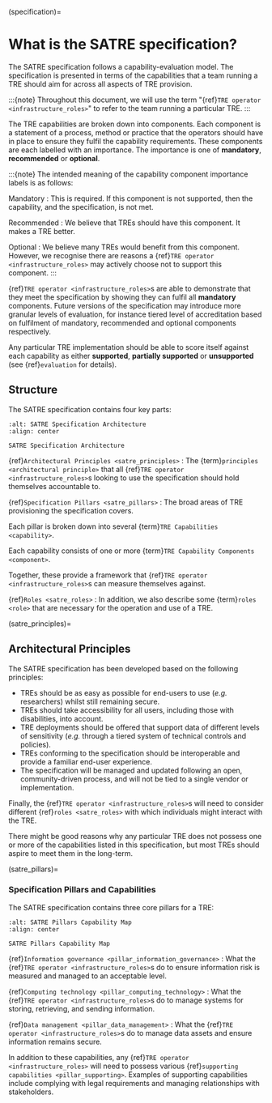 (specification)=

# What is the SATRE specification?

<!-- What this document intends to do (and what it doesn't), the level of detail we aim for contrasted with other technical standards -->

The SATRE specification follows a capability-evaluation model.
The specification is presented in terms of the capabilities that a team running a TRE should aim for across all aspects of TRE provision.

:::{note}
Throughout this document, we will use the term "{ref}`TRE operator <infrastructure_roles>`" to refer to the team running a particular TRE.
:::

The TRE capabilities are broken down into components.
Each component is a statement of a process, method or practice that the operators should have in place to ensure they fulfil the capability requirements.
These components are each labelled with an importance.
The importance is one of **mandatory**, **recommended** or **optional**.

:::{note}
The intended meaning of the capability component importance labels is as follows:

Mandatory
: This is required. If this component is not supported, then the capability, and the specification, is not met.

Recommended
: We believe that TREs should have this component. It makes a TRE better.

Optional
: We believe many TREs would benefit from this component. However, we recognise there are reasons a {ref}`TRE operator <infrastructure_roles>` may actively choose not to support this component.
:::

{ref}`TRE operator <infrastructure_roles>`s are able to demonstrate that they meet the specification by showing they can fulfil all **mandatory** components.
Future versions of the specification may introduce more granular levels of evaluation, for instance tiered level of accreditation based on fulfilment of mandatory, recommended and optional components respectively.

Any particular TRE implementation should be able to score itself against each capability as either **supported**, **partially supported** or **unsupported** (see {ref}`evaluation` for details).

## Structure

The SATRE specification contains four key parts:

```{figure} ../images/Architecture.svg
:alt: SATRE Specification Architecture
:align: center

SATRE Specification Architecture
```

{ref}`Architectural Principles <satre_principles>`
: The {term}`principles <architectural principle>` that all {ref}`TRE operator <infrastructure_roles>`s looking to use the specification should hold themselves accountable to.

{ref}`Specification Pillars <satre_pillars>`
: The broad areas of TRE provisioning the specification covers.

Each pillar is broken down into several {term}`TRE Capabilities <capability>`.

Each capability consists of one or more {term}`TRE Capability Components <component>`.

Together, these provide a framework that {ref}`TRE operator <infrastructure_roles>`s can measure themselves against.

{ref}`Roles <satre_roles>`
: In addition, we also describe some {term}`roles <role>` that are necessary for the operation and use of a TRE.

(satre_principles)=

## Architectural Principles

The SATRE specification has been developed based on the following principles:

- TREs should be as easy as possible for end-users to use (_e.g._ researchers) whilst still remaining secure.
- TREs should take accessibility for all users, including those with disabilities, into account.
- TRE deployments should be offered that support data of different levels of sensitivity (_e.g._ through a tiered system of technical controls and policies).
- TREs conforming to the specification should be interoperable and provide a familiar end-user experience.
- The specification will be managed and updated following an open, community-driven process, and will not be tied to a single vendor or implementation.

Finally, the {ref}`TRE operator <infrastructure_roles>`s will need to consider different {ref}`roles <satre_roles>` with which individuals might interact with the TRE.

There might be good reasons why any particular TRE does not possess one or more of the capabilities listed in this specification, but most TREs should aspire to meet them in the long-term.

(satre_pillars)=

### Specification Pillars and Capabilities

The SATRE specification contains three core pillars for a TRE:

```{figure} ../images/Capability_Map/full.drawio.svg
:alt: SATRE Pillars Capability Map
:align: center

SATRE Pillars Capability Map
```

{ref}`Information governance <pillar_information_governance>`
: What the {ref}`TRE operator <infrastructure_roles>`s do to ensure information risk is measured and managed to an acceptable level.

{ref}`Computing technology <pillar_computing_technology>`
: What the {ref}`TRE operator <infrastructure_roles>`s do to manage systems for storing, retrieving, and sending information.

{ref}`Data management <pillar_data_management>`
: What the {ref}`TRE operator <infrastructure_roles>`s do to manage data assets and ensure information remains secure.

In addition to these capabilities, any {ref}`TRE operator <infrastructure_roles>` will need to possess various {ref}`supporting capabilities <pillar_supporting>`.
Examples of supporting capabilities include complying with legal requirements and managing relationships with stakeholders.
